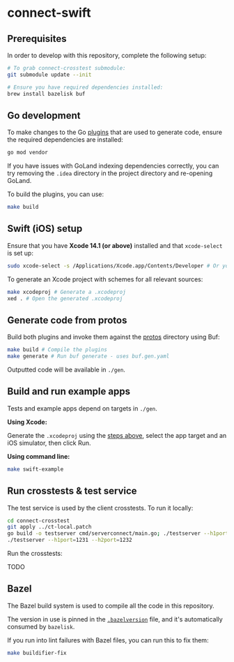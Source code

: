 # connect-swift

## Prerequisites

In order to develop with this repository, complete the following setup:

```sh
# To grab connect-crosstest submodule:
git submodule update --init

# Ensure you have required dependencies installed:
brew install bazelisk buf
```

## Go development

To make changes to the Go [plugins](./cmd) that are used to generate code,
ensure the required dependencies are installed:

```sh
go mod vendor
```

If you have issues with GoLand indexing dependencies correctly, you can try
removing the `.idea` directory in the project directory and re-opening GoLand.

To build the plugins, you can use:

```sh
make build
```

## <a name="swift-setup"></a>Swift (iOS) setup

Ensure that you have **Xcode 14.1 (or above)** installed and that `xcode-select` is set up:

```sh
sudo xcode-select -s /Applications/Xcode.app/Contents/Developer # Or your Xcode location
```

To generate an Xcode project with schemes for all relevant sources:

```sh
make xcodeproj # Generate a .xcodeproj
xed . # Open the generated .xcodeproj
```

## Generate code from protos

Build both plugins and invoke them against the [protos](./protos) directory
using Buf:

```sh
make build # Compile the plugins
make generate # Run buf generate - uses buf.gen.yaml
```

Outputted code will be available in `./gen`.

## Build and run example apps

Tests and example apps depend on targets in `./gen`.

**Using Xcode:**

Generate the `.xcodeproj` using the [steps above](#swift-setup),
select the app target and an iOS simulator, then click Run.

**Using command line:**

```sh
make swift-example
```

## Run crosstests & test service

The test service is used by the client crosstests. To run it locally:

```sh
cd connect-crosstest
git apply ../ct-local.patch
go build -o testserver cmd/serverconnect/main.go; ./testserver --h1port=1231 --h2port=1232
./testserver --h1port=1231 --h2port=1232
```

Run the crosstests:

TODO

## Bazel

The Bazel build system is used to compile all the code in this repository.

The version in use is pinned in the [`.bazelversion`](./.bazelversion) file,
and it's automatically consumed by `bazelisk`.

If you run into lint failures with Bazel files, you can run this to fix them:

```sh
make buildifier-fix
```
